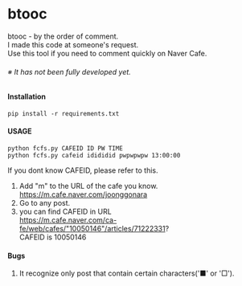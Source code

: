 # btooc

btooc - by the order of comment.  
I made this code at someone's request.  
Use this tool if you need to comment quickly on Naver Cafe.  

###### ※ It has not been fully developed yet.

#### Installation
```
pip install -r requirements.txt
```

#### USAGE  
```
python fcfs.py CAFEID ID PW TIME  
python fcfs.py cafeid idididid pwpwpwpw 13:00:00  
```

If you dont know CAFEID, please refer to this.  
1. Add "m" to the URL of the cafe you know.  
https://m.cafe.naver.com/joonggonara  
2. Go to any post.  
3. you can find CAFEID in URL  
https://m.cafe.naver.com/ca-fe/web/cafes/"10050146"/articles/71222331?  
CAFEID is 10050146  

#### Bugs  
1. It recognize only post that contain certain characters('■' or '□').
